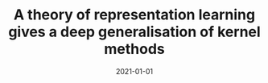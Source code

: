 ---
title: "A theory of representation learning gives a deep generalisation of kernel methods"
collection: publications
category: manuscripts
permalink: /publication/2021-01-01-fast-point
excerpt: 'This paper develops a theory of representation learning that generalizes kernel methods.'
date: 2021-01-01
venue: 'ICML'
citation: 'Yang XY, Robeyns M, Milsom E, Anson B, Schoots N, Aitchison L. (2021). &quot;A theory of representation learning gives a deep generalisation of kernel methods.&quot; <i>ICML</i>.'
--- 